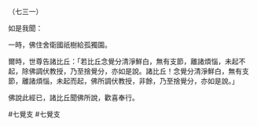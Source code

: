 （七三一）

如是我聞：

一時，佛住舍衛國祇樹給孤獨園。

爾時，世尊告諸比丘：「若比丘念覺分清淨鮮白，無有支節，離諸煩惱，未起不起，除佛調伏教授，乃至捨覺分，亦如是說。諸比丘！念覺分清淨鮮白，無有支節，離諸煩惱，未起而起，佛所調伏教授，非餘，乃至捨覺分，亦如是說。」

佛說此經已，諸比丘聞佛所說，歡喜奉行。



#七覺支
#七覺支

